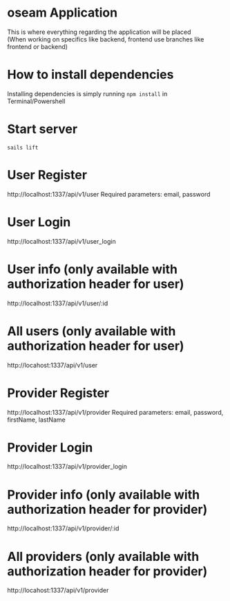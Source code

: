 # oseam Application
This is where everything regarding the application will be placed <br />
(When working on specifics like backend, frontend use branches like frontend or backend)

# How to install dependencies
Installing dependencies is simply running ```npm install``` in Terminal/Powershell

# Start server
```
sails lift
```

# User Register
http://localhost:1337/api/v1/user
Required parameters: email, password

# User Login
http://localhost:1337/api/v1/user_login

# User info (only available with authorization header for user)
http://localhost:1337/api/v1/user/:id

# All users (only available with authorization header for user)
http://locahost:1337/api/v1/user

# Provider Register
http://localhost:1337/api/v1/provider
Required parameters: email, password, firstName, lastName

# Provider Login
http://localhost:1337/api/v1/provider_login

# Provider info (only available with authorization header for provider)
http://localhost:1337/api/v1/provider/:id

# All providers (only available with authorization header for provider)
http://locahost:1337/api/v1/provider

